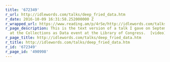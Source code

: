 ```yaml
---
title: '672349'
r_url: http://idlewords.com/talks/deep_fried_data.htm
r_date: 2016-10-09 16:31:58.252000000 Z
r_wrapped_url: https://www.reading.am/p/4rSe/http://idlewords.com/talks/deep_fried_data.htm
r_page_description: This is the text version of a talk I gave on September 27, 2016,
  at the Collections as Data event at the Library of Congress.  [video] (21 mins)
r_page_title: http://idlewords.com/talks/deep_fried_data.htm
r_title: http://idlewords.com/talks/deep_fried_data.htm
r_id: '672349'
r_page_id: '490998'
---
```


